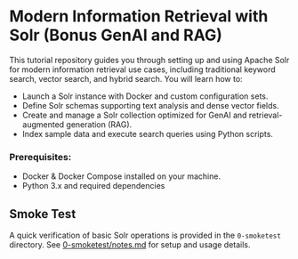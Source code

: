 # Modern Information Retrieval with Solr (Bonus GenAI and RAG)

This tutorial repository guides you through setting up and using Apache Solr for modern
information retrieval use cases, including traditional keyword search, vector search, and
hybrid search. You will learn how to:

- Launch a Solr instance with Docker and custom configuration sets.
- Define Solr schemas supporting text analysis and dense vector fields.
- Create and manage a Solr collection optimized for GenAI and retrieval-augmented generation (RAG).
- Index sample data and execute search queries using Python scripts.

### Prerequisites:

- Docker & Docker Compose installed on your machine.
- Python 3.x and required dependencies

## Smoke Test

A quick verification of basic Solr operations is provided in the `0-smoketest` directory. See [0-smoketest/notes.md](0-smoketest/notes.md) for setup and usage details.


